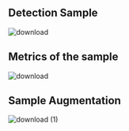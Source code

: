 ## Detection Sample 

![download](https://github.com/Venura-94/End-to-End-Object-Detection-Waste-Items/assets/137409412/87be3841-6c80-4bdf-885f-37f124606ab2)

## Metrics of the sample 

![download](https://github.com/Venura-94/End-to-End-Object-Detection-Waste-Items/assets/137409412/b435435b-eff0-4326-98f8-c4b563d79a6d)

## Sample Augmentation

![download (1)](https://github.com/Venura-94/End-to-End-Object-Detection-Waste-Items/assets/137409412/b3361a1e-b225-464e-a37e-0d93708799cf)
